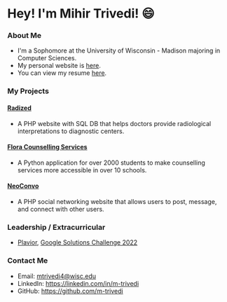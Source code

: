 # Hey! I'm Mihir Trivedi! 😄

### About Me
- I'm a Sophomore at the University of Wisconsin - Madison majoring in Computer Sciences.
- My personal website is [here](https://m-trivedi.github.io).
- You can view my resume [here](https://m-trivedi.github.io/resume.pdf).

### My Projects
#### [Radized](https://github.com/m-trivedi/radized)
- A PHP website with SQL DB that helps doctors provide radiological interpretations to diagnostic centers.

#### [Flora Counselling Services](https://github.com/m-trivedi/flora)
- A Python application for over 2000 students to make counselling services more accessible in over 10 schools.

#### [NeoConvo](https://github.com/m-trivedi/neoconvo)
- A PHP social networking website that allows users to post, message, and connect with other users.

### Leadership / Extracurricular
- [Plavior](https://plavior.com), [Google Solutions Challenge 2022](https://github.com/MichaelLin12/Google-Solutions)

#### 

### Contact Me
- Email: mtrivedi4@wisc.edu
- LinkedIn: https://linkedin.com/in/m-trivedi
- GitHub: https://github.com/m-trivedi

<!--
**truvsere/truvsere** is a ✨ _special_ ✨ repository because its `README.md` (this file) appears on your GitHub profile.

Here are some ideas to get you started:

- 🔭 I’m currently working on ...
- 🌱 I’m currently learning ...
- 👯 I’m looking to collaborate on ...
- 🤔 I’m looking for help with ...
- 💬 Ask me about ...
- 📫 How to reach me: ...
- 😄 Pronouns: ...
- ⚡ Fun fact: ...
-->
